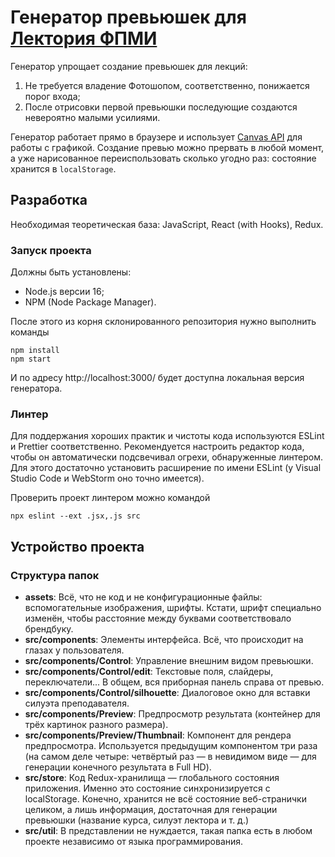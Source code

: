 # Генератор превьюшек для [Лектория ФПМИ](https://www.youtube.com/channel/UCdxesVp6Fs7wLpnp1XKkvZg/videos)
Генератор упрощает создание превьюшек для лекций:
1. Не требуется владение Фотошопом, соответственно, понижается порог входа;
2. После отрисовки первой превьюшки последующие создаются невероятно малыми усилиями.

Генератор работает прямо в браузере и использует [Canvas API](https://developer.mozilla.org/en-US/docs/Web/API/Canvas_API) для работы с графикой.
Создание превью можно прервать в любой момент, а уже нарисованное переиспользовать сколько угодно раз: состояние хранится в `localStorage`.

## Разработка
Необходимая теоретическая база: JavaScript, React (with Hooks), Redux.

### Запуск проекта
Должны быть установлены:
- Node.js версии 16;
- NPM (Node Package Manager).

После этого из корня склонированного репозитория нужно выполнить команды
```
npm install
npm start
```
И по адресу http://localhost:3000/ будет доступна локальная версия генератора.

### Линтер
Для поддержания хороших практик и чистоты кода используются ESLint и Prettier соответственно.
Рекомендуется настроить редактор кода, чтобы он автоматически подсвечивал огрехи, обнаруженные линтером.
Для этого достаточно установить расширение по имени ESLint (у Visual Studio Code и WebStorm оно точно имеется).

Проверить проект линтером можно командой
```
npx eslint --ext .jsx,.js src
```

## Устройство проекта
### Структура папок
- **assets**: Всё, что не код и не конфигурационные файлы: вспомогательные изображения, шрифты.
  Кстати, шрифт специально изменён, чтобы расстояние между буквами соответствовало брендбуку.
- **src/components**: Элементы интерфейса. Всё, что происходит на глазах у пользователя.
- **src/components/Control**: Управление внешним видом превьюшки.
- **src/components/Control/edit**: Текстовые поля, слайдеры, переключатели... В общем, вся приборная панель справа от превью.
- **src/components/Control/silhouette**: Диалоговое окно для вставки силуэта преподавателя.
- **src/components/Preview**: Предпросмотр результата (контейнер для трёх картинок разного размера).
- **src/components/Preview/Thumbnail**: Компонент для рендера предпросмотра.
  Используется предыдущим компонентом три раза (на самом деле четыре: четвёртый раз &mdash; в невидимом виде &mdash; для генерации конечного результата в Full HD).
- **src/store**: Код Redux-хранилища &mdash; глобального состояния приложения. Именно это состояние синхронизируется с localStorage. Конечно, хранится не всё состояние веб-странички целиком, а лишь информация, достаточная для генерации превьюшки (название курса, силуэт лектора и т. д.)
- **src/util**: В представлении не нуждается, такая папка есть в любом проекте независимо от языка программирования.
